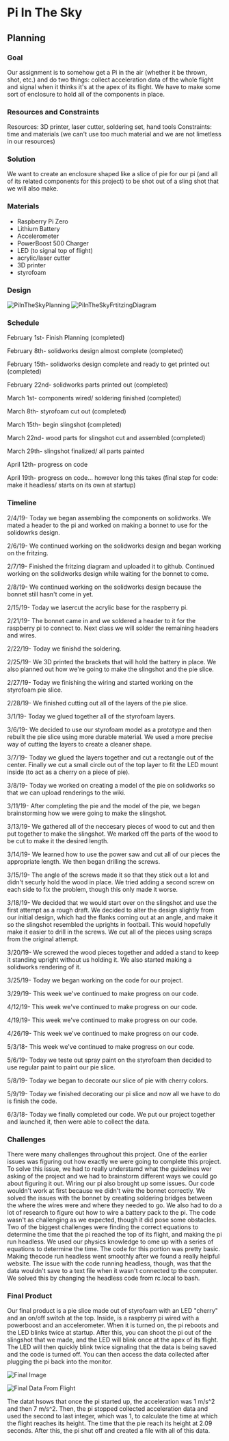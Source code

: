 # Pi In The Sky

## Planning

### Goal
Our assignment is to somehow get a Pi in the air (whether it be thrown, shot, etc.) and do two things: collect acceleration data of the whole flight and signal when it thinks it's at the apex of its flight. We have to make some sort of enclosure to hold all of the components in place. 

### Resources and Constraints
Resources: 3D printer, laser cutter, soldering set, hand tools
Constraints: time and materials (we can't use too much material and we are not limetless in our resources)

### Solution
We want to create an enclosure shaped like a slice of pie for our pi (and all of its related components for this project) to be shot out of a sling shot that we will also make. 

### Materials
- Raspberry Pi Zero
- Lithium Battery
- Accelerometer
- PowerBoost 500 Charger
- LED (to signal top of flight)
- acrylic/laser cutter
- 3D printer
- styrofoam

### Design
![PiInTheSkyPlanning](https://github.com/jdreese79/PiInTheSky/blob/master/IMG_8211.jpg)
![PiInTheSkyFrtitzingDiagram](https://github.com/jdreese79/PiInTheSky/blob/master/elodiejackfriztingimage.PNG)

### Schedule

February 1st- Finish Planning (completed)

February 8th- solidworks design almost complete (completed)

February 15th- solidworks design complete and ready to get printed out (completed)

February 22nd- solidworks parts printed out (completed)

March 1st- components wired/ soldering finished (completed)

March 8th- styrofoam cut out (completed)

March 15th- begin slingshot (completed)

March 22nd- wood parts for slingshot cut and assembled (completed)

March 29th- slingshot finalized/ all parts painted

April 12th- progress on code

April 19th- progress on code... however long this takes (final step for code: make it headless/ starts on its own at startup)


### Timeline

2/4/19- Today we began assembling the components on solidworks. We mated a header to the pi and worked on making a bonnet to use for the solidowrks design.

2/6/19- We continued working on the solidworks design and began working on the fritzing.

2/7/19- Finished the fritzing diagram and uploaded it to github. Continued working on the solidworks design while waiting for the bonnet to come.

2/8/19- We continued working on the solidworks design because the bonnet still hasn't come in yet.

2/15/19- Today we lasercut the acrylic base for the raspberry pi.

2/21/19- The bonnet came in and we soldered a header to it for the raspberry pi to connect to. Next class we will solder the remaining headers and wires.

2/22/19- Today we finishd the soldering.

2/25/19- We 3D printed the brackets that will hold the battery in place. We also planned out how we're going to make the slingshot and the pie slice.

2/27/19- Today we finishing the wiring and started working on the styrofoam pie slice.

2/28/19- We finished cutting out all of the layers of the pie slice.

3/1/19- Today we glued together all of the styrofoam layers.

3/6/19- We decided to use our styrofoam model as a prototype and then rebuilt the pie slice using more durable material. We used a more precise way of cutting the layers to create a cleaner shape.

3/7/19- Today we glued the layers together and cut a rectangle out of the center. Finally we cut a small circle out of the top layer to fit the LED mount inside (to act as a cherry on a piece of pie).

3/8/19- Today we worked on creating a model of the pie on solidworks so that we can upload renderings to the wiki.

3/11/19- After completing the pie and the model of the pie, we began brainstorming how we were going to make the slingshot.

3/13/19- We gathered all of the neccesary pieces of wood to cut and then put together to make the slingshot. We marked off the parts of the wood to be cut to make it the desired length.

3/14/19- We learned how to use the power saw and cut all of our pieces the appropriate length. We then began drilling the screws.

3/15/19- The angle of the screws made it so that they stick out a lot and didn't securly hold the wood in place. We tried adding a second screw on each side to fix the problem, though this only made it worse.

3/18/19- We decided that we would start over on the slingshot and use the first attempt as a rough draft. We decided to alter the design slightly from our initial design, which had the flanks coming out at an angle, and make it so the slingshot resembled the uprights in football. This would hopefully make it easier to drill in the screws. We cut all of the pieces using scraps from the original attempt.

3/20/19- We screwed the wood pieces together and added a stand to keep it standing upright without us holding it. We also started making a solidworks rendering of it.

3/25/19- Today we began working on the code for our project.

3/29/19- This week we've continued to make progress on our code.

4/12/19- This week we've continued to make progress on our code.

4/19/19- This week we've continued to make progress on our code.

4/26/19- This week we've continued to make progress on our code.

5/3/18- This week we've continued to make progress on our code.

5/6/19- Today we teste out spray paint on the styrofoam then decided to use regular paint to paint our pie slice.

5/8/19- Today we began to decorate our slice of pie with cherry colors. 

5/9/19- Today we finished decorating our pi slice and now all we have to do is finish the code.

6/3/18- Today we finally completed our code. We put our project together and launched it, then were able to collect the data.

### Challenges

  There were many challenges throughout this project. One of the earlier issues was figuring out how exactly we were going to complete this project. To solve this issue, we had to really understamd what the guidelines wer asking of the project and we had to brainstorm different ways we could go about figuring it out. Wiring our pi also brought up some issues. Our code wouldn't work at first because we didn't wire the bonnet correctly. We solved the issues with the bonnet by creating soldering bridges between the where the wires were and where they needed to go. We also had to do a lot of research to figure out how to wire a battery pack to the pi. The code wasn't as challenging as we expected, though it did pose some obstacles. Two of the biggest challenges were finding the correct equations to determine the time that the pi reached the top of its flight, and making the pi run headless. We used our physics knowledge to ome up with a series of equations to determine the time. The code for this portion was pretty basic. Making thecode run headless went smoothly after we found a really helpful website. The issue with the code running headless, though, was that the data wouldn't save to a text file when it wasn't connected tp the computer. We solved this by changing the headless code from rc.local to bash. 

### Final Product

  Our final product is a pie slice made out of styrofoam with an LED "cherry" and an on/off switch at the top. Inside, is a raspberry pi wired with a powerboost and an accelerometer. When it is turned on, the pi reboots and the LED blinks twice at startup. After this, you can shoot the pi out of the slingshot that we made, and the LED will blink once at the apex of its flight. The LED will then quickly blink twice signaling that the data is being saved and the code is turned off. You can then access the data collected after plugging the pi back into the monitor.
  
  
![Final Image]( https://github.com/jdreese79/Engineering_4_Notebook/blob/master/pieslicefinalpicture.PNG)

![Final Data From Flight](https://github.com/jdreese79/PiInTheSky/blob/master/datapi.PNG)

The datat hsows that once the pi started up, the acceleration was 1 m/s^2 and then 7 m/s^2. Then, the pi stopped collected acceleration data and used the second to last integer, which was 1, to calculate the time at which the flight reaches its height. The time that the pie reach its height at 2.09 seconds. After this, the pi shut off and created a file with all of this data. 
